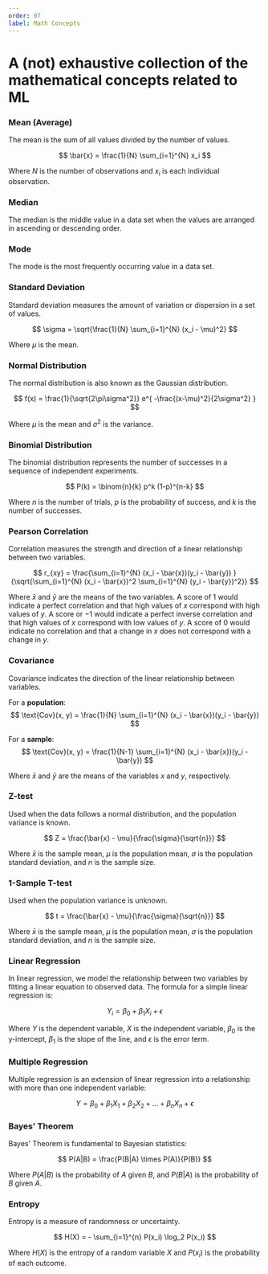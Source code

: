 ```yaml
---
order: 97
label: Math Concepts
---
```


# A (not) exhaustive collection of the mathematical concepts related to ML

### Mean (Average)

The mean is the sum of all values divided by the number of values.

$$
    \bar{x} = \frac{1}{N} \sum_{i=1}^{N} x_i
$$

Where $N$ is the number of observations and $x_i$ is each individual observation.

### Median

The median is the middle value in a data set when the values are arranged in ascending or descending order.

### Mode

The mode is the most frequently occurring value in a data set.

### Standard Deviation

Standard deviation measures the amount of variation or dispersion in a set of values.

$$
    \sigma = \sqrt{\frac{1}{N} \sum_{i=1}^{N} (x_i - \mu)^2}
$$

Where $\mu$ is the mean.

### Normal Distribution

The normal distribution is also known as the Gaussian distribution.

$$
    f(x) = \frac{1}{\sqrt{2\pi\sigma^2}} e^{ -\frac{(x-\mu)^2}{2\sigma^2} }
$$

Where $\mu$ is the mean and $\sigma^2$ is the variance.

### Binomial Distribution

The binomial distribution represents the number of successes in a sequence of independent experiments.

$$
    P(k) = \binom{n}{k} p^k (1-p)^{n-k}
$$

Where $n$ is the number of trials, $p$ is the probability of success, and $k$ is the number of successes.

### Pearson Correlation

Correlation measures the strength and direction of a linear relationship between two variables.

$$
    r_{xy} = \frac{\sum_{i=1}^{N} (x_i - \bar{x})(y_i - \bar{y}) }{\sqrt{\sum_{i=1}^{N} (x_i - \bar{x})^2 \sum_{i=1}^{N} (y_i - \bar{y})^2}}
$$

Where $\bar{x}$ and $\bar{y}$ are the means of the two variables. A score of $1$ would indicate a perfect correlation and that high values of $x$ correspond with high values of $y$. A score or $-1$ would indicate a perfect inverse correlation and that high values of $x$ correspond with low values of $y$. A score of $0$ would indicate no correlation and that a change in $x$ does not correspond with a change in $y$.

### Covariance

Covariance indicates the direction of the linear relationship between variables.

For a **population**: $$ \text{Cov}(x, y) = \frac{1}{N} \sum_{i=1}^{N} (x_i - \bar{x})(y_i - \bar{y}) $$

For a **sample**: $$ \text{Cov}(x, y) = \frac{1}{N-1} \sum_{i=1}^{N} (x_i - \bar{x})(y_i - \bar{y}) $$

Where $\bar{x}$ and $\bar{y}$ are the means of the variables $x$ and $y$, respectively.

### Z-test

Used when the data follows a normal distribution, and the population variance is known.

$$
    Z = \frac{\bar{x} - \mu}{\frac{\sigma}{\sqrt{n}}}
$$

Where $\bar{x}$ is the sample mean, $\mu$ is the population mean, $\sigma$ is the population standard deviation, and $n$ is the sample size.

### 1-Sample T-test

Used when the population variance is unknown.

$$
    t = \frac{\bar{x} - \mu}{\frac{\sigma}{\sqrt{n}}}
$$

Where $\bar{x}$ is the sample mean, $\mu$ is the population mean, $\sigma$ is the population standard deviation, and $n$ is the sample size.

### Linear Regression

In linear regression, we model the relationship between two variables by fitting a linear equation to observed data. The formula for a simple linear regression is:

$$
    Y_i = \beta_0 + \beta_1 X_i + \epsilon
$$

Where $Y$ is the dependent variable, $X$ is the independent variable, $\beta_0$ is the y-intercept, $\beta_1$ is the slope of the line, and $\epsilon$ is the error term.

### Multiple Regression

Multiple regression is an extension of linear regression into a relationship with more than one independent variable:

$$
    Y = \beta_0 + \beta_1 X_1 + \beta_2 X_2 + \dots + \beta_n X_n + \epsilon
$$

### Bayes' Theorem

Bayes' Theorem is fundamental to Bayesian statistics:

$$
    P(A|B) = \frac{P(B|A) \times P(A)}{P(B)}
$$

Where $P(A|B)$ is the probability of $A$ given $B$, and $P(B|A)$ is the probability of $B$ given $A$.

### Entropy

Entropy is a measure of randomness or uncertainty.

$$
    H(X) = - \sum_{i=1}^{n} P(x_i) \log_2 P(x_i)
$$

Where $H(X)$ is the entropy of a random variable $X$ and $P(x_i)$ is the probability of each outcome.
